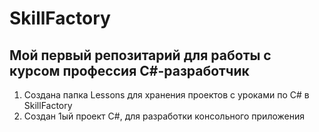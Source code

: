 # SkillFactory
## Мой первый репозитарий для работы с курсом профессия C#-разработчик
1. Создана папка Lessons для хранения проектов с уроками по C# в SkillFactory
2. Создан 1ый проект C#, для разработки консольного приложения
